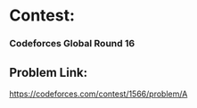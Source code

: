 # Contest:

### Codeforces Global Round 16

## Problem Link:

https://codeforces.com/contest/1566/problem/A
